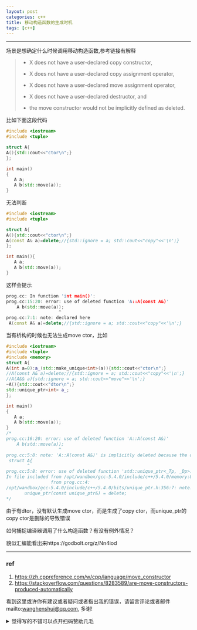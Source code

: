 ```yaml
---
layout: post
categories: c++
title: 移动构造函数的生成时机
tags: [c++]
---
```


  

---

场景是想确定什么时候调用移动构造函数,参考链接有解释

>- X does not have a user-declared copy constructor,
>
>- X does not have a user-declared copy assignment operator,
>- X does not have a user-declared move assignment operator,
>- X does not have a user-declared destructor, and
>- the move constructor would not be implicitly defined as deleted.



比如下面这段代码


```c++
#include <iostream>
#include <tuple>

struct A{
A(){std::cout<<"ctor\n";}
};

int main()
{
   A a;
   A b(std::move(a));
}
```

无法判断

```c++
#include <iostream>
#include <tuple>

struct A{
A(){std::cout<<"ctor\n";}
A(const A& a)=delete;//{std::ignore = a; std::cout<<"copy"<<'\n';}
};

int main(){
   A a;
   A b(std::move(a));
}
```



这样会提示

```c++
prog.cc: In function 'int main()':
prog.cc:15:20: error: use of deleted function 'A::A(const A&)'
    A b(std::move(a));
                    ^
prog.cc:7:1: note: declared here
 A(const A& a)=delete;//{std::ignore = a; std::cout<<"copy"<<'\n';}
```

当有析构的时候也无法生成move  ctor，比如



```c++
#include <iostream>
#include <tuple>
#include <memory>
struct A{
A(int a=0):a_(std::make_unique<int>(a)){std::cout<<"ctor\n";}
//A(const A& a)=delete;//{std::ignore = a; std::cout<<"copy"<<'\n';}
//A(A&& a){std::ignore = a; std::cout<<"move"<<'\n';}
~A(){std::cout<<"dtor\n";}
std::unique_ptr<int> a_;
};

int main()
{
   A a;
   A b(std::move(a));
}
/*
prog.cc:16:20: error: use of deleted function 'A::A(const A&)'
    A b(std::move(a));
                    ^
prog.cc:5:8: note: 'A::A(const A&)' is implicitly deleted because the default definition would be ill-formed:
 struct A{
        ^
prog.cc:5:8: error: use of deleted function 'std::unique_ptr<_Tp, _Dp>::unique_ptr(const std::unique_ptr<_Tp, _Dp>&) [with _Tp = int; _Dp = std::default_delete<int>]'
In file included from /opt/wandbox/gcc-5.4.0/include/c++/5.4.0/memory:81:0,
                 from prog.cc:4:
/opt/wandbox/gcc-5.4.0/include/c++/5.4.0/bits/unique_ptr.h:356:7: note: declared here
       unique_ptr(const unique_ptr&) = delete;
*/
```

由于有dtor，没有默认生成move ctor，而是生成了copy ctor，而unique_ptr的copy ctor是删除的导致错误



如何捕捉编译器调用了什么构造函数？有没有例外情况？

貌似汇编能看出来https://godbolt.org/z/Nn4iod

----

### ref

1. https://zh.cppreference.com/w/cpp/language/move_constructor
2. https://stackoverflow.com/questions/8283589/are-move-constructors-produced-automatically



看到这里或许你有建议或者疑问或者指出我的错误，请留言评论或者邮件mailto:wanghenshui@qq.com, 多谢! 
<details>
<summary>觉得写的不错可以点开扫码赞助几毛</summary>
<img src="https://wanghenshui.github.io/assets/wepay.png" alt="微信转账">
</details>